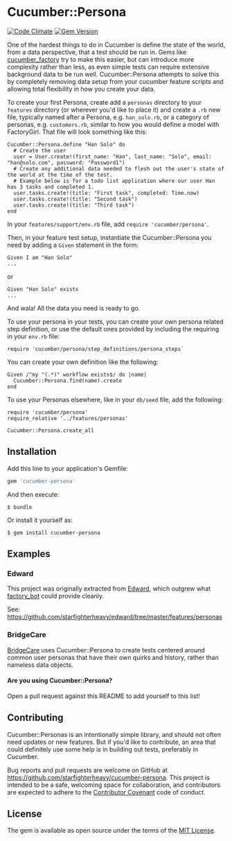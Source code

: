 # Cucumber::Persona

[![Code Climate](https://codeclimate.com/github/starfighterheavy/cucumber-persona/badges/gpa.svg)](https://codeclimate.com/github/starfighterheavy/cucumber-persona)
[![Gem Version](https://badge.fury.io/rb/cucumber-persona.svg)](https://badge.fury.io/rb/cucumber-persona)

One of the hardest things to do in Cucumber is define the state of the world, from a data perspective, that a test should be run in. Gems like [cucumber_factory](https://github.com/makandra/cucumber_factory) try to make this easier, but can introduce more complexity rather than less, as even simple tests can require extensive background data to be run well. Cucumber::Persona attempts to solve this by completely removing data setup from your cucumber feature scripts and allowing total flexibility in how you create your data.

To create your first Persona, create add a `personas` directory to your `features` directory (or wherever you'd like to place it) and create a `.rb` new file, typically named after a Persona, e.g. `han_solo.rb`, or a category of personas, e.g. `customers.rb`, similar to how you would define a model with FactoryGirl. That file will look something like this:

```
Cucumber::Persona.define "Han Solo" do
  # Create the user
  user = User.create!(first_name: "Han", last_name: "Solo", email: "han@solo.com", password: "Password1")
  # Create any additional data needed to flesh out the user's state of the world at the time of the test.
  # Example below is for a todo list application where our user Han has 3 tasks and completed 1.
  user.tasks.create!(title: "First task", completed: Time.now)
  user.tasks.create!(title: "Second task")
  user.tasks.create!(title: "Third task")
end
```

In your `features/support/env.rb` file, add `require 'cucumber/persona'`.

Then, in your feature test setup, instantiate the Cucumber::Persona you need by adding a `Given` statement in the form:

```
Given I am "Han Solo"
...
```

or

```
Given "Han Solo" exists
...
```

And wala! All the data you need is ready to go.

To use your persona in your tests, you can create your own persona related step definition, or use the default ones provided by including the requiring in your `env.rb` file:

```
require 'cucumber/persona/step_definitions/persona_steps`
```

You can create your own definition like the following:

```
Given /^my "(.*)" workflow exists$/ do |name|
  Cucumber::Persona.find(name).create
end
```

To use your Personas elsewhere, like in your `db/seed` file, add the following:

```
require 'cucumber/persona'
require_relative '../features/personas'

Cucumber::Persona.create_all
```

## Installation

Add this line to your application's Gemfile:

```ruby
gem 'cucumber-persona'
```

And then execute:

    $ bundle

Or install it yourself as:

    $ gem install cucumber-persona

## Examples

### Edward

This project was originally extracted from [Edward](https://github.com/starfighterheavy/edward), which outgrew what [factory_bot](https://github.com/thoughtbot/factory_bot_rails) could provide cleanly.

See: https://github.com/starfighterheavy/edward/tree/master/features/personas

### BridgeCare

[BridgeCare](https://www.getbridgecare.com) uses Cucumber::Persona to create tests centered around common user personas that have their own quirks and history, rather than nameless data objects.

#### Are you using Cucumber::Persona?

Open a pull request against this README to add yourself to this list!

## Contributing

Cucumber::Personas is an intentionally simple library, and should not often need updates or new features. But if you'd like to contribute, an area that could definitely use some help is in building out tests, preferably in Cucumber.

Bug reports and pull requests are welcome on GitHub at https://github.com/starfighterheavy/cucumber-persona. This project is intended to be a safe, welcoming space for collaboration, and contributors are expected to adhere to the [Contributor Covenant](http://contributor-covenant.org) code of conduct.


## License

The gem is available as open source under the terms of the [MIT License](http://opensource.org/licenses/MIT).


